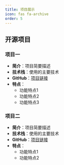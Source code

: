 ```yaml
---
title: 项目展示
icon: fas fa-archive
order: 5
---
```


## 开源项目

### 项目一
- **简介**：项目简要描述
- **技术栈**：使用的主要技术
- **GitHub**：[项目链接](#)
- **特点**：
  - 功能特点1
  - 功能特点2
  - 功能特点3

### 项目二
- **简介**：项目简要描述
- **技术栈**：使用的主要技术
- **GitHub**：[项目链接](#)
- **特点**：
  - 功能特点1
  - 功能特点2